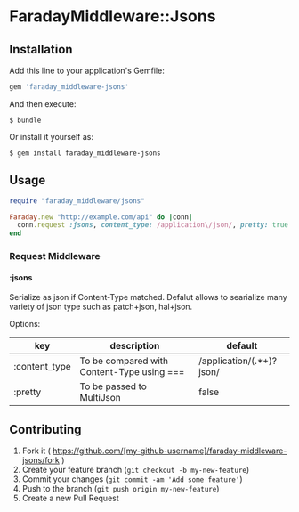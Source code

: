 # FaradayMiddleware::Jsons

## Installation

Add this line to your application's Gemfile:

```ruby
gem 'faraday_middleware-jsons'
```

And then execute:

    $ bundle

Or install it yourself as:

    $ gem install faraday_middleware-jsons

## Usage

```ruby
require "faraday_middleware/jsons"

Faraday.new "http://example.com/api" do |conn|
  conn.request :jsons, content_type: /application\/json/, pretty: true
end
```

### Request Middleware

#### :jsons

Serialize as json if Content-Type matched.
Defalut allows to searialize many variety of json type such as patch+json, hal+json.

Options:

| key | description | default |
|-----|-------------|---------|
| :content_type | To be compared with Content-Type using === | /application\/(.*\+)?json/ |
| :pretty       | To be passed to MultiJson | false |

## Contributing

1. Fork it ( https://github.com/[my-github-username]/faraday-middleware-jsons/fork )
2. Create your feature branch (`git checkout -b my-new-feature`)
3. Commit your changes (`git commit -am 'Add some feature'`)
4. Push to the branch (`git push origin my-new-feature`)
5. Create a new Pull Request
